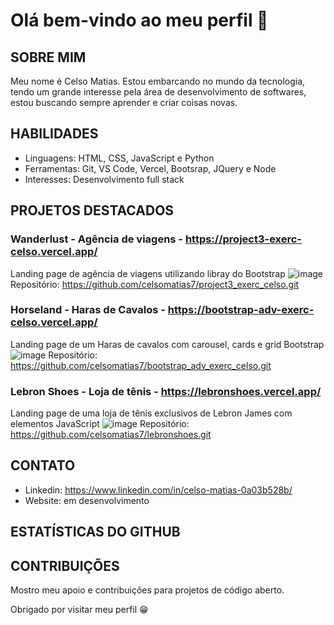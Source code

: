 # Olá bem-vindo ao meu perfil 🙌

## SOBRE MIM
Meu nome é Celso Matias. Estou embarcando no mundo da tecnologia, tendo um grande interesse pela área de desenvolvimento de softwares,
estou buscando sempre aprender e criar coisas novas.

## HABILIDADES
- Linguagens: HTML, CSS, JavaScript e Python
- Ferramentas: Git, VS Code, Vercel, Bootsrap, JQuery e Node 
- Interesses: Desenvolvimento full stack

## PROJETOS DESTACADOS

### Wanderlust - Agência de viagens - https://project3-exerc-celso.vercel.app/
  Landing page de agência de viagens utilizando libray do Bootstrap
  ![image](https://github.com/celsomatias7/celsomatias7/assets/128823962/688e0ecb-a048-40c2-a60b-2c7aefbe02c3)
  Repositório: https://github.com/celsomatias7/project3_exerc_celso.git

### Horseland - Haras de Cavalos - https://bootstrap-adv-exerc-celso.vercel.app/
  Landing page de um Haras de cavalos com carousel, cards e grid Bootstrap
  ![image](https://github.com/celsomatias7/celsomatias7/assets/128823962/94ea2344-be03-4af2-b16d-e9d00a157855)
  Repositório: https://github.com/celsomatias7/bootstrap_adv_exerc_celso.git

### Lebron Shoes - Loja de tênis - https://lebronshoes.vercel.app/
  Landing page de uma loja de tênis exclusivos de Lebron James com elementos JavaScript
  ![image](https://github.com/celsomatias7/celsomatias7/assets/128823962/c1ec58dc-2ccf-4b76-bb5d-6749cb0c27b3)
  Repositório: https://github.com/celsomatias7/lebronshoes.git

## CONTATO
- Linkedin: https://www.linkedin.com/in/celso-matias-0a03b528b/
- Website: em desenvolvimento

## ESTATÍSTICAS DO GITHUB

## CONTRIBUIÇÕES
Mostro meu apoio e contribuições para projetos de código aberto.

Obrigado por visitar meu perfil 😁


